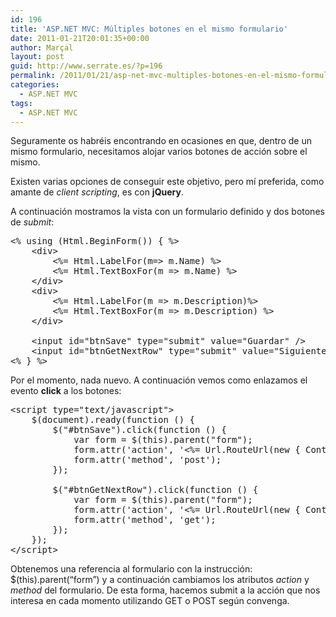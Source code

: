 ```yaml
---
id: 196
title: 'ASP.NET MVC: Múltiples botones en el mismo formulario'
date: 2011-01-21T20:01:35+00:00
author: Marçal
layout: post
guid: http://www.serrate.es/?p=196
permalink: /2011/01/21/asp-net-mvc-multiples-botones-en-el-mismo-formulario/
categories:
  - ASP.NET MVC
tags:
  - ASP.NET MVC
---
```

Seguramente os habréis encontrando en ocasiones en que, dentro de un mismo formulario, necesitamos alojar varios botones de acción sobre el mismo.

Existen varias opciones de conseguir este objetivo, pero mí preferida, como amante de _client scripting_, es con **jQuery**.

A continuación mostramos la vista con un formulario definido y dos botones de _submit_:

<pre class="brush: xml; title: ; notranslate" title="">&lt;% using (Html.BeginForm()) { %&gt;
    &lt;div&gt;
        &lt;%= Html.LabelFor(m=&gt; m.Name) %&gt;
        &lt;%= Html.TextBoxFor(m =&gt; m.Name) %&gt;
    &lt;/div&gt;
    &lt;div&gt;
        &lt;%= Html.LabelFor(m =&gt; m.Description)%&gt;
        &lt;%= Html.TextBoxFor(m =&gt; m.Description) %&gt;
    &lt;/div&gt;

    &lt;input id="btnSave" type="submit" value="Guardar" /&gt;
    &lt;input id="btnGetNextRow" type="submit" value="Siguiente registro" /&gt;
&lt;% } %&gt;
</pre>

Por el momento, nada nuevo. A continuación vemos como enlazamos el evento **click** a los botones:

<pre class="brush: jscript; title: ; notranslate" title="">&lt;script type="text/javascript"&gt;
    $(document).ready(function () {
        $("#btnSave").click(function () {
            var form = $(this).parent("form");
            form.attr('action', '&lt;%= Url.RouteUrl(new { Controller = "Home", Action = "Save" }) %&gt;');
            form.attr('method', 'post');
        });

        $("#btnGetNextRow").click(function () {
            var form = $(this).parent("form");
            form.attr('action', '&lt;%= Url.RouteUrl(new { Controller = "Home", Action = "GetNextRow" }) %&gt;');
            form.attr('method', 'get');
        });
    });
&lt;/script&gt;
</pre>

Obtenemos una referencia al formulario con la instrucción: $(this).parent(“form”) y a continuación cambiamos los atributos _action_ y _method_ del formulario. De esta forma, hacemos submit a la acción que nos interesa en cada momento utilizando GET o POST según convenga.
